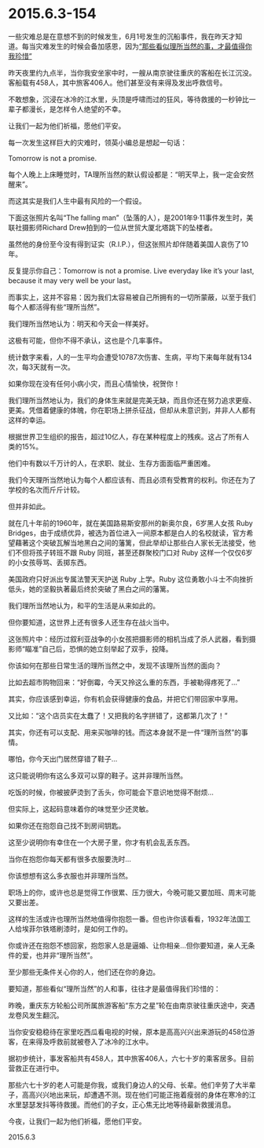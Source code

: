 2015.6.3-154
=============
一些灾难总是在意想不到的时候发生，6月1号发生的沉船事件，我在昨天才知道。每当灾难发生的时候会备加感恩，因为[“那些看似理所当然的事，才最值得你我珍惜”](https://mp.weixin.qq.com/s?__biz=MzA4ODM1MTMzMQ==&mid=207483723&idx=1&sn=f596ef2d3ee84a4f0fe6a2bd4be29112&scene=2&from=timeline&isappinstalled=0&key=c468684b929d2be26a147142590ee02b83b4d7535b406b25405ba4d348ce9a1b0b83910d1e0d50a0d86923021fbbc394&ascene=2&uin=MTMyMzA4MTc4MQ%3D%3D&devicetype=iPhone+OS8.3&version=16020013&nettype=WIFI&fontScale=100&pass_ticket=BpMjVD6JVaQRWysIZhAN9aiv1YPLOLr4e6I8PbdN0hbUhzaMTQkDFvgBb84bDofs)

昨天夜里约九点半，当你我安坐家中时，一艘从南京驶往重庆的客船在长江沉没。客船载有458人，其中旅客406人。他们甚至没有来得及发出呼救信号。

不敢想象，沉浸在冰冷的江水里，头顶是呼啸而过的狂风，等待救援的一秒钟比一辈子都漫长，是怎样令人绝望的不幸。

让我们一起为他们祈福，愿他们平安。

每一次发生这样巨大的灾难时，领英小编总是想起一句话：

Tomorrow is not a promise.

每个人晚上上床睡觉时，TA理所当然的默认假设都是：“明天早上，我一定会安然醒来”。

而这其实是我们人生中最有风险的一个假设。

下面这张照片名叫“The falling man”（坠落的人），是2001年9·11事件发生时，美联社摄影师Richard Drew拍到的一位从世贸大厦北塔跳下的坠楼者。

虽然他的身份至今没有得到证实（R.I.P.），但这张照片却伴随着美国人哀伤了10年。

反复提示你自己：Tomorrow is not a promise. Live everyday like it’s your last, because it may very well be your last。

而事实上，这并不容易：因为我们太容易被自己所拥有的一切所蒙蔽，以至于我们每个人都活得有些“理所当然”。

我们理所当然地认为：明天和今天会一样美好。

这极有可能，但你不得不承认，这也是个几率事件。

统计数字来看，人的一生平均会遭受10787次伤害、生病，平均下来每年就有134次，每3天就有一次。

如果你现在没有任何小病小灾，而且心情愉快，祝贺你！

我们理所当然地认为，我们的身体生来就是完美无缺，而且你还在努力追求更瘦、更美。凭借着健康的体魄，你在职场上拼杀征战，但却从未意识到，并非人人都有这样的幸运。

根据世界卫生组织的报告，超过10亿人，存在某种程度上的残疾。这占了所有人类的15%。

他们中有数以千万计的人，在求职、就业、生存方面面临严重困难。

我们今天理所当然地认为每个人都应该有、而且必须有受教育的权利。你还在为了学校的名次而斤斤计较。

但并非如此。

就在几十年前的1960年，就在美国路易斯安那州的新奥尔良，6岁黑人女孩 Ruby Bridges，由于成绩优异，被选为首位进入一间原本都是白人的名校就读，官方希望藉著这个突破瓦解当地黑白之间的藩篱，但此举却让那些白人家长无法接受，他们不但将孩子转班不跟 Ruby 同班，甚至还群聚校门口对 Ruby 这样一个仅仅6岁的小女孩辱骂、丢掷东西。

美国政府只好派出专属法警天天护送 Ruby 上学。Ruby 这位勇敢小斗士不向挫折低头，她的坚毅执著最后终於突破了黑白之间的藩篱。

我们理所当然地认为，和平的生活是从来如此的。

但你要知道，这世界上还有很多人还生存在战火当中。

这张照片中：经历过叙利亚战争的小女孩把摄影师的相机当成了杀人武器，看到摄影师“瞄准”自己后，恐惧的她立刻举起了双手，投降。

你该如何在那些日常生活的理所当然之中，发现不该理所当然的面向？

比如去超市购物回来：“好倒霉，今天又拎这么重的东西，手被勒得疼死了…”

其实，你应该感到幸运，你有机会获得健康的食品，并把它们带回家中享用。

又比如：“这个店员实在太蠢了！又把我的名字拼错了，这都第几次了！”

其实，你还有可以支配、用来买咖啡的钱。而这本身就不是一件“理所当然”的事情。

哪怕，你今天出门居然穿错了鞋子...

这只能说明你有这么多双可以穿的鞋子。这并非理所当然。

吃饭的时候，你被披萨烫到了舌头，你可能会下意识地觉得不耐烦…

但实际上，这起码意味着你的味觉至少还灵敏。

如果你还在抱怨自己找不到房间钥匙。

这至少说明你有幸住在一个大房子里，你才有机会乱丢东西。

当你在抱怨你每天都有很多衣服要洗时…

你该想想有这么多衣服也并非理所当然。

职场上的你，或许也总是觉得工作很累、压力很大，今晚可能又要加班、周末可能又要出差。

这样的生活或许也理所当然地值得你抱怨一番。但也许你该看看，1932年法国工人给埃菲尔铁塔刷漆时，是如何工作的。

你或许还在抱怨不想回家，抱怨家人总是逼婚、让你相亲…但你要知道，亲人无条件的爱，也并非“理所当然”。

至少那些无条件关心你的人，他们还在你的身边。

要知道，那些看似“理所当然”的人和事，往往才是最值得我们珍惜的：

昨晚，重庆东方轮船公司所属旅游客船“东方之星”轮在由南京驶往重庆途中，突遇龙卷风发生翻沉。

当你安安稳稳待在家里吃西瓜看电视的时候，原本是高高兴兴出来游玩的458位游客，在来得及呼救前就被卷入了冰冷的江水中。

据初步统计，事发客船共有458人，其中旅客406人，六七十岁的乘客居多。目前营救正在进行中。

那些六七十岁的老人可能是你我，或我们身边人的父母、长辈。他们辛劳了大半辈子，高高兴兴地出来玩，却遭遇不测。现在他们可能正拖着瘦弱的身体在寒冷的江水里瑟瑟发抖等待救援。而他们的子女，正心焦无比地等待最新救援消息。

今夜，让我们一起为他们祈福，愿他们平安。

2015.6.3